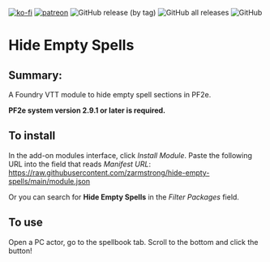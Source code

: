 [![ko-fi](https://img.shields.io/badge/-buy%20me%20a%20coffee-%23FF5E5B?style=plastic)](https://ko-fi.com/slate) [![patreon](https://img.shields.io/badge/-support%20me%20on%20patreon-%235C5C5C?style=plastic)](https://patreon.com/slatesfoundrystuff) ![GitHub release (by tag)](https://img.shields.io/github/downloads/zarmstrong/hide-empty-spells/hide-empty-spells-0.1.2/total?style=plastic) ![GitHub all releases](https://img.shields.io/github/downloads/zarmstrong/hide-empty-spells/total?style=plastic) ![GitHub](https://img.shields.io/github/license/zarmstrong/hide-empty-spells?style=plastic)

# Hide Empty Spells

## Summary:
A  Foundry VTT module to hide empty spell sections in PF2e.  

**PF2e system version 2.9.1 or later is required.**

 ## To install
 In the add-on modules interface, click *Install Module*.  Paste the following URL into the field that reads *Manifest URL*: https://raw.githubusercontent.com/zarmstrong/hide-empty-spells/main/module.json

 Or you can search for **Hide Empty Spells** in the *Filter Packages* field.

 ## To use
Open a PC actor, go to the spellbook tab. Scroll to the bottom and click the button!


